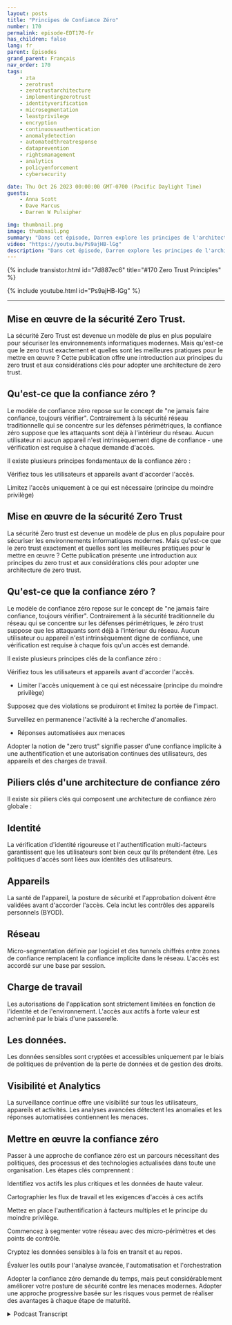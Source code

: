 ```yaml
---
layout: posts
title: "Principes de Confiance Zéro"
number: 170
permalink: episode-EDT170-fr
has_children: false
lang: fr
parent: Épisodes
grand_parent: Français
nav_order: 170
tags:
    - zta
    - zerotrust
    - zerotrustarchitecture
    - implementingzerotrust
    - identityverification
    - microsegmentation
    - leastprivilege
    - encryption
    - continuousauthentication
    - anomalydetection
    - automatedthreatresponse
    - dataprevention
    - rightsmanagement
    - analytics
    - policyenforcement
    - cybersecurity

date: Thu Oct 26 2023 00:00:00 GMT-0700 (Pacific Daylight Time)
guests:
    - Anna Scott
    - Dave Marcus
    - Darren W Pulsipher

img: thumbnail.png
image: thumbnail.png
summary: "Dans cet épisode, Darren explore les principes de l'architecture Zero Trust avec l'invité spécial David Marcus, Senior Security Architect, et l'invitée récurrente Dr. Anna Scott."
video: "https://youtu.be/Ps9ajHB-lGg"
description: "Dans cet épisode, Darren explore les principes de l'architecture Zero Trust avec l'invité spécial David Marcus, Senior Security Architect, et l'invitée récurrente Dr. Anna Scott."
---
```


<div>
{% include transistor.html id="7d887ec6" title="#170 Zero Trust Principles" %}

{% include youtube.html id="Ps9ajHB-lGg" %}
</div>

---

## Mise en œuvre de la sécurité Zero Trust.

La sécurité Zero Trust est devenue un modèle de plus en plus populaire pour sécuriser les environnements informatiques modernes. Mais qu'est-ce que le zero trust exactement et quelles sont les meilleures pratiques pour le mettre en œuvre ? Cette publication offre une introduction aux principes du zero trust et aux considérations clés pour adopter une architecture de zero trust.

## Qu'est-ce que la confiance zéro ?

Le modèle de confiance zéro repose sur le concept de "ne jamais faire confiance, toujours vérifier". Contrairement à la sécurité réseau traditionnelle qui se concentre sur les défenses périmétriques, la confiance zéro suppose que les attaquants sont déjà à l'intérieur du réseau. Aucun utilisateur ni aucun appareil n'est intrinsèquement digne de confiance - une vérification est requise à chaque demande d'accès.

Il existe plusieurs principes fondamentaux de la confiance zéro :

Vérifiez tous les utilisateurs et appareils avant d'accorder l'accès.

Limitez l'accès uniquement à ce qui est nécessaire (principe du moindre privilège)

## Mise en œuvre de la sécurité Zero Trust

La sécurité Zero trust est devenue un modèle de plus en plus populaire pour sécuriser les environnements informatiques modernes. Mais qu'est-ce que le zero trust exactement et quelles sont les meilleures pratiques pour le mettre en œuvre ? Cette publication présente une introduction aux principes du zero trust et aux considérations clés pour adopter une architecture de zero trust.

## Qu'est-ce que la confiance zéro ?

Le modèle de confiance zéro repose sur le concept de "ne jamais faire confiance, toujours vérifier". Contrairement à la sécurité traditionnelle du réseau qui se concentre sur les défenses périmétriques, le zéro trust suppose que les attaquants sont déjà à l'intérieur du réseau. Aucun utilisateur ou appareil n'est intrinsèquement digne de confiance, une vérification est requise à chaque fois qu'un accès est demandé.

Il existe plusieurs principes clés de la confiance zéro :

Vérifiez tous les utilisateurs et appareils avant d'accorder l'accès.

* Limiter l'accès uniquement à ce qui est nécessaire (principe du moindre privilège)

Supposez que des violations se produiront et limitez la portée de l'impact.

Surveillez en permanence l'activité à la recherche d'anomalies.

* Réponses automatisées aux menaces

Adopter la notion de "zero trust" signifie passer d'une confiance implicite à une authentification et une autorisation continues des utilisateurs, des appareils et des charges de travail.

## Piliers clés d'une architecture de confiance zéro

Il existe six piliers clés qui composent une architecture de confiance zéro globale :

## Identité

La vérification d'identité rigoureuse et l'authentification multi-facteurs garantissent que les utilisateurs sont bien ceux qu'ils prétendent être. Les politiques d'accès sont liées aux identités des utilisateurs.

## Appareils

La santé de l'appareil, la posture de sécurité et l'approbation doivent être validées avant d'accorder l'accès. Cela inclut les contrôles des appareils personnels (BYOD).

## Réseau

Micro-segmentation définie par logiciel et des tunnels chiffrés entre zones de confiance remplacent la confiance implicite dans le réseau. L'accès est accordé sur une base par session.

## Charge de travail

Les autorisations de l'application sont strictement limitées en fonction de l'identité et de l'environnement. L'accès aux actifs à forte valeur est acheminé par le biais d'une passerelle.

## Les données.

Les données sensibles sont cryptées et accessibles uniquement par le biais de politiques de prévention de la perte de données et de gestion des droits.

## Visibilité et Analytics

La surveillance continue offre une visibilité sur tous les utilisateurs, appareils et activités. Les analyses avancées détectent les anomalies et les réponses automatisées contiennent les menaces.

## Mettre en œuvre la confiance zéro

Passer à une approche de confiance zéro est un parcours nécessitant des politiques, des processus et des technologies actualisées dans toute une organisation. Les étapes clés comprennent :

Identifiez vos actifs les plus critiques et les données de haute valeur.

Cartographier les flux de travail et les exigences d'accès à ces actifs

Mettez en place l'authentification à facteurs multiples et le principe du moindre privilège.

Commencez à segmenter votre réseau avec des micro-périmètres et des points de contrôle.

Cryptez les données sensibles à la fois en transit et au repos.

Évaluer les outils pour l'analyse avancée, l'automatisation et l'orchestration

Adopter la confiance zéro demande du temps, mais peut considérablement améliorer votre posture de sécurité contre les menaces modernes. Adopter une approche progressive basée sur les risques vous permet de réaliser des avantages à chaque étape de maturité.



<details>
<summary> Podcast Transcript </summary>

<p></p>

</details>
